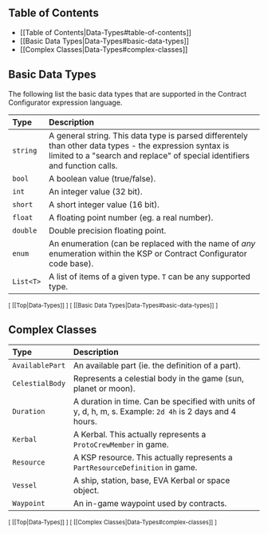 ## Table of Contents

* [[Table of Contents|Data-Types#table-of-contents]]
* [[Basic Data Types|Data-Types#basic-data-types]]
* [[Complex Classes|Data-Types#complex-classes]]

## Basic Data Types

The following list the basic data types that are supported in the Contract Configurator expression language.

| Type | Description |
| :--- | :--- |
| `string` | A general string.  This data type is parsed differentely than other data types - the expression syntax is limited to a "search and replace" of special identifiers and function calls. |
| `bool` | A boolean value (true/false). |
| `int` | An integer value (32 bit). |
| `short` | A short integer value (16 bit). |
| `float` | A floating point number (eg. a real number). |
| `double` | Double precision floating point. |
| `enum` | An enumeration (can be replaced with the name of *any* enumeration within the KSP or Contract Configurator code base). |
| `List<T>` | A list of items of a given type.  `T` can be any supported type. |

<sub>[ [[Top|Data-Types]] ] [ [[Basic Data Types|Data-Types#basic-data-types]] ]</sub>

## Complex Classes

| Type | Description |
| :--- | :--- |
| `AvailablePart` | An available part (ie. the definition of a part). |
| `CelestialBody` | Represents a celestial body in the game (sun, planet or moon). |
| `Duration` | A duration in time.  Can be specified with units of y, d, h, m, s.  Example: `2d 4h` is 2 days and 4 hours. |
| `Kerbal` | A Kerbal.  This actually represents a `ProtoCrewMember` in game. |
| `Resource` | A KSP resource.  This actually represents a `PartResourceDefinition` in game. |
| `Vessel` | A ship, station, base, EVA Kerbal or space object. |
| `Waypoint` | An in-game waypoint used by contracts. |

<sub>[ [[Top|Data-Types]] ] [ [[Complex Classes|Data-Types#complex-classes]] ]</sub>

